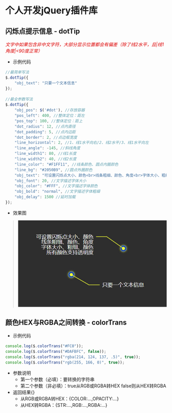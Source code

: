 # 个人开发jQuery插件库

## 闪烁点提示信息 - dotTip
<font color=#dd0000>*文字中如果包含非中文字符，大部分显示位置都会有偏差（除了线2水平，且|线1角度|<90度正常）*</font>
* 示例代码
```javascript
//最简单写法
$.dotTip({
    "obj_text": "只要一个文本信息"
});

//最全参数写法
$.dotTip({
    "obj_pos": $('#dot'), //存放容器
    "pos_left": 400, //整体定位：距左
    "pos_top": 100, //整体定位：距上
    "dot_radius": 12, //点内直径
    "dot_padding": 5, //点内边距
    "dot_border": 2, //点边框宽度
    "line_horizontal": 2, //1、线1水平向右/2、线2水平/3、线1水平向左
    "line_angle": -145, //斜线角度
    "line_width1": 80, //线1长度
    "line_width2": 40, //线2长度
    "line_color": "#F1FF11", //线条颜色、圆点内圈颜色
    "line_bg": "#2050B9", //圆点外圈颜色
    "obj_text": "可设置闪烁点大小、颜色<br>线条粗细、颜色、角度<br>字体大小、粗细、颜色<br>所有颜色支持透明度", //文字描述
    "obj_font": 20, //文字描述字体大小
    "obj_color": "#FFF", //文字描述字体颜色
    "obj_bold": "normal", //文字描述字体粗细
    "obj_delay": 1500 //延时加载
});
```
* 效果图
> ![闪烁点提示信息](dotTip/dotTip.jpg "闪烁点提示信息")

## 颜色HEX与RGBA之间转换 - colorTrans
* 示例代码
```javascript
console.log($.colorTrans("#FC0"));
console.log($.colorTrans("#DAFBFC", false));
console.log($.colorTrans("rgba(214, 124, 137, .5)", true));
console.log($.colorTrans("rgb(255, 166, 0)", true));
```
* 参数说明
    * 第一个参数（必填）：要转换的字符串
    * 第二个参数（非必填）：true从RGB或RGBA转HEX  false则从HEX转RGBA
* 返回结果{}
    * 从RGB或RGBA转HEX：{COLOR:...,OPACITY:...}
    * 从HEX转RGBA：{STR:...,RGB:...,RGBA:...}
